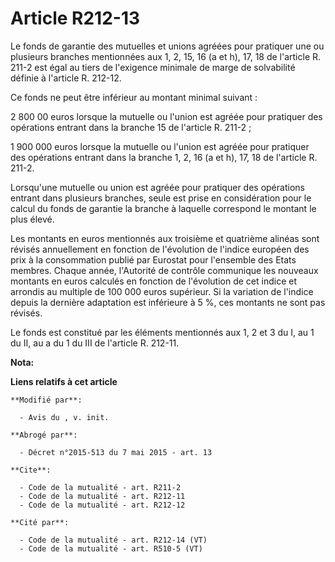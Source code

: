 # Article R212-13

Le fonds de garantie des mutuelles et unions agréées pour pratiquer une ou plusieurs branches mentionnées aux 1, 2, 15, 16 (a
et h), 17, 18 de l'article R. 211-2 est égal au tiers de l'exigence minimale de marge de solvabilité définie à l'article R.
212-12. 

Ce fonds ne peut être inférieur au montant minimal suivant : 

2 800 00 euros lorsque la mutuelle ou l'union est agréée pour pratiquer des opérations entrant dans la branche 15 de
l'article R. 211-2 ; 

1 900 000 euros lorsque la mutuelle ou l'union est agréée pour pratiquer des opérations entrant dans la branche 1, 2, 16 (a
et h), 17, 18 de l'article R. 211-2. 

Lorsqu'une mutuelle ou union est agréée pour pratiquer des opérations entrant dans plusieurs branches, seule est prise en
considération pour le calcul du fonds de garantie la branche à laquelle correspond le montant le plus élevé. 

Les montants en euros mentionnés aux troisième et quatrième alinéas sont révisés annuellement en fonction de l'évolution de
l'indice européen des prix à la consommation publié par Eurostat pour l'ensemble des Etats membres. Chaque année, l'Autorité
de contrôle communique les nouveaux montants en euros calculés en fonction de l'évolution de cet indice et arrondis au
multiple de 100 000 euros supérieur. Si la variation de l'indice depuis la dernière adaptation est inférieure à 5 %, ces
montants ne sont pas révisés. 

Le fonds est constitué par les éléments mentionnés aux 1, 2 et 3 du I, au 1 du II, au a du 1 du III de l'article R. 212-11.

**Nota:**



**Liens relatifs à cet article**

	**Modifié par**:

	  - Avis du , v. init.

	**Abrogé par**:

	  - Décret n°2015-513 du 7 mai 2015 - art. 13

	**Cite**:

	  - Code de la mutualité - art. R211-2
	  - Code de la mutualité - art. R212-11
	  - Code de la mutualité - art. R212-12

	**Cité par**:

	  - Code de la mutualité - art. R212-14 (VT)
	  - Code de la mutualité - art. R510-5 (VT)
